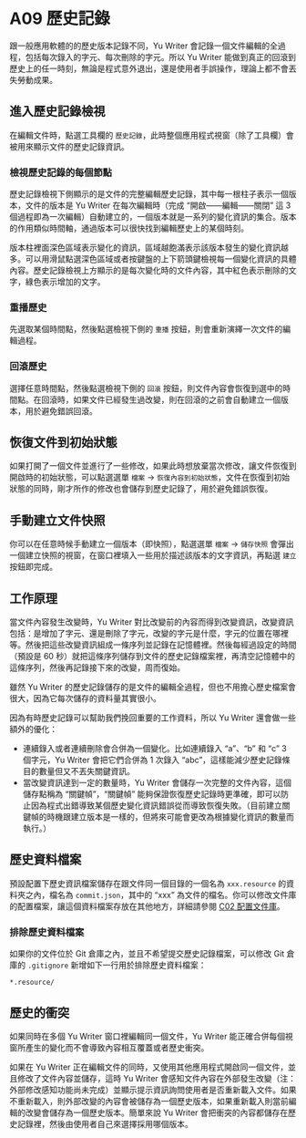 # A09 歷史記錄

跟一般應用軟體的的歷史版本記錄不同，Yu Writer 會記錄一個文件編輯的全過程，包括每次錄入的字元、每次刪除的字元。所以 Yu Writer 能做到真正的回滾到歷史上的任一時刻，無論是程式意外退出，還是使用者手誤操作，理論上都不會丟失勞動成果。

## 進入歷史記錄檢視

在編輯文件時，點選工具欄的 `歷史記錄`，此時整個應用程式視窗（除了工具欄）會被用來顯示文件的歷史記錄資訊。

### 檢視歷史記錄的每個節點

歷史記錄檢視下側顯示的是文件的完整編輯歷史記錄，其中每一根柱子表示一個版本，文件的版本是 Yu Writer 在每次編輯時（完成 “開啟——編輯——關閉” 這 3 個過程即為一次編輯）自動建立的，一個版本就是一系列的變化資訊的集合。版本的作用類似時間軸，通過版本可以很快找到編輯歷史上的某個時刻。

版本柱裡面深色區域表示變化的資訊，區域越飽滿表示該版本發生的變化資訊越多。可以用滑鼠點選深色區域或者按鍵盤的上下箭頭鍵檢視每一個變化資訊的具體內容。歷史記錄檢視上方顯示的是每次變化時的文件內容，其中紅色表示刪除的文字，綠色表示增加的文字。

### 重播歷史

先選取某個時間點，然後點選檢視下側的 `重播` 按鈕，則會重新演繹一次文件的編輯過程。

### 回滾歷史

選擇任意時間點，然後點選檢視下側的 `回滾` 按鈕，則文件內容會恢復到選中的時間點。在回滾時，如果文件已經發生過改變，則在回滾的之前會自動建立一個版本，用於避免錯誤回滾。

## 恢復文件到初始狀態

如果打開了一個文件並進行了一些修改，如果此時想放棄當次修改，讓文件恢復到開啟時的初始狀態，可以點選選單 `檔案` -> `恢復內容到初始狀態`，文件在恢復到初始狀態的同時，剛才所作的修改也會儲存到歷史記錄了，用於避免錯誤恢復。

## 手動建立文件快照

你可以在任意時候手動建立一個版本（即快照），點選選單 `檔案` -> `儲存快照` 會彈出一個建立快照的視窗，在窗口裡填入一些用於描述該版本的文字資訊，再點選 `建立` 按鈕即完成。

## 工作原理

當文件內容發生改變時，Yu Writer 對比改變前的內容而得到改變資訊，改變資訊包括：是增加了字元、還是刪除了字元，改變的字元是什麼，字元的位置在哪裡等。然後把這些改變資訊組成一條序列並記錄在記憶體裡。然後每經過設定的時間（預設是 60 秒）就把這條序列儲存到文件的歷史記錄檔案裡，再清空記憶體中的這條序列，然後再記錄接下來的改變，周而復始。

雖然 Yu Writer 的歷史記錄儲存的是文件的編輯全過程，但也不用擔心歷史檔案會很大，因為它每次儲存的資料量其實很小。

因為有時歷史記錄可以幫助我們挽回重要的工作資料，所以 Yu Writer 還會做一些額外的優化：

* 連續錄入或者連續刪除會合併為一個變化。比如連續錄入 “a”、“b” 和 “c” 3 個字元，Yu Writer 會把它們合併為 1 次錄入 “abc”，這樣能減少歷史記錄條目的數量但又不丟失關鍵資訊。
* 當改變資訊達到一定的數量時，Yu Writer 會儲存一次完整的文件內容，這個儲存點稱為 “關鍵幀”，“關鍵幀” 能夠保證恢復歷史記錄時更準確，即可以防止因為程式出錯導致某個歷史變化資訊錯誤從而導致恢復失敗。（目前建立關鍵幀的時機跟建立版本是一樣的，但將來可能會更改為根據變化資訊的數量而執行。）

## 歷史資料檔案

預設配置下歷史資訊檔案儲存在跟文件同一個目錄的一個名為 `xxx.resource` 的資料夾之內，檔名為 `commit.json`，其中的 “xxx” 為文件的檔名。你可以修改文件庫的配置檔案，讓這個資料檔案存放在其他地方，詳細請參閱 [C02 配置文件庫](c02-配置文件庫)。

### 排除歷史資料檔案

如果你的文件位於 Git 倉庫之內，並且不希望提交歷史記錄檔案，可以修改 Git 倉庫的 `.gitignore` 新增如下一行用於排除歷史資料檔案：

```config
*.resource/
```

## 歷史的衝突

如果同時在多個 Yu Writer 窗口裡編輯同一個文件，Yu Writer 能正確合併每個視窗所產生的變化而不會導致內容相互覆蓋或者歷史衝突。

如果在 Yu Writer 正在編輯文件的同時，又使用其他應用程式開啟同一個文件，並且修改了文件內容並儲存，這時 Yu Writer 會感知文件內容在外部發生改變（注：外部修改感知功能尚未完成）並顯示提示資訊詢問使用者是否重新載入文件。如果不重新載入，則外部改變的內容會被儲存為一個歷史版本，如果重新載入則當前編輯的改變會儲存為一個歷史版本。簡單來說 Yu Writer 會把衝突的內容都儲存在歷史記錄裡，然後由使用者自己來選擇採用哪個版本。

